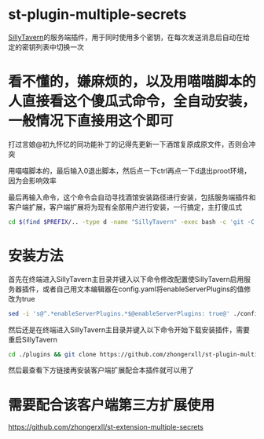 # st-plugin-multiple-secrets

[SillyTavern](https://github.com/SillyTavern/SillyTavern)的服务端插件，用于同时使用多个密钥，在每次发送消息后自动在给定的密钥列表中切换一次

# 看不懂的，嫌麻烦的，以及用喵喵脚本的人直接看这个傻瓜式命令，全自动安装，一般情况下直接用这个即可

打过言娘@初九怀忆的同功能补丁的记得先更新一下酒馆复原成原文件，否则会冲突

用喵喵脚本的，最后输入0退出脚本，然后点一下ctrl再点一下d退出proot环境，因为会影响效率

最后再输入命令，这个命令会自动寻找酒馆安装路径进行安装，包括服务端插件和客户端扩展，客户端扩展将为现有全部用户进行安装，一行搞定，主打傻瓜式
```bash
cd $(find $PREFIX/.. -type d -name "SillyTavern" -exec bash -c 'git -C {} remote get-url origin | grep -q SillyTavern/SillyTavern && echo {}' \; 2>/dev/null) && sed -i 's@^.*enableServerPlugins.*$@enableServerPlugins: true@' ./config.yaml && cd ./plugins/ && rm -rf ./st-plugin-multiple-secrets && git clone https://github.com/zhongerxll/st-plugin-multiple-secrets && cd .. && find ./data/ -maxdepth 1 -mindepth 1 -type d ! -name '_uploads' ! -name '_storage' -exec bash -c "cd {}/extensions/ && rm -rf st-extension-multiple-secrets && git clone https://github.com/zhongerxll/st-extension-multiple-secrets" \;
```

# 安装方法

首先在终端进入SillyTavern主目录并键入以下命令修改配置使SillyTavern启用服务器插件，或者自己用文本编辑器在config.yaml将enableServerPlugins的值修改为true
```bash
sed -i 's@^.*enableServerPlugins.*$@enableServerPlugins: true@' ./config.yaml
```

然后还是在终端进入SillyTavern主目录并键入以下命令开始下载安装插件，需要重启SillyTavern
```bash
cd ./plugins && git clone https://github.com/zhongerxll/st-plugin-multiple-secrets
```
然后最查看下方链接再安装客户端扩展配合本插件就可以用了

# 需要配合该客户端第三方扩展使用

https://github.com/zhongerxll/st-extension-multiple-secrets
